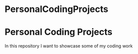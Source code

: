 # PersonalCodingProjects
<h1>Personal Coding Projects</h1>
<p>In this repository I want to showcase some of my coding work</p>

